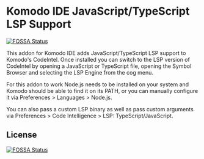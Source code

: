 # Komodo IDE JavaScript/TypeScript LSP Support
[![FOSSA Status](https://app.fossa.io/api/projects/git%2Bgithub.com%2FKomodo%2FKomodo-TypeScript-LSP.svg?type=shield)](https://app.fossa.io/projects/git%2Bgithub.com%2FKomodo%2FKomodo-TypeScript-LSP?ref=badge_shield)


This addon for Komodo IDE adds JavaScript/TypeScript LSP support to Komodo's CodeIntel. Once installed you can switch 
to the LSP version of CodeIntel by opening a JavaScript or TypeScript file, opening the Symbol Browser and selecting the
LSP Engine from the cog menu.

For this addon to work Node.js needs to be installed on your system and Komodo should be able to find it on its PATH, or 
you can manually configure it via Preferences > Languages > Node.js.

You can also pass a custom LSP binary as well as pass custom arguments via Preferences > Code Intelligence > 
LSP: TypeScript/JavaScript.

## License
[![FOSSA Status](https://app.fossa.io/api/projects/git%2Bgithub.com%2FKomodo%2FKomodo-TypeScript-LSP.svg?type=large)](https://app.fossa.io/projects/git%2Bgithub.com%2FKomodo%2FKomodo-TypeScript-LSP?ref=badge_large)
